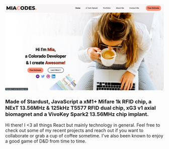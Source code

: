 [![Hi I'm Mia and I make cool stuff.](https://github.com/miadugas/miadugas/blob/master/MiaD-cover.png)](https://miacodes.com/)



### Made of Stardust, JavaScript a xM1+ Mifare 1k RFID chip, a NExT 13.56MHz & 125kHz T5577 RFID dual chip, xG3 v1 axial biomagnet and a VivoKey Spark2 13.56MHz chip implant.

Hi there!
I <3 all things React but mainly technology in general.
Feel free to check out some of my recent projects and reach out if you want to collaborate or grab a cup of coffee sometime. 
I've also been known to enjoy a good game of D&D from time to time.

<!--
**miadugas/miadugas** is a ✨ _special_ ✨ repository because its `README.md` (this file) appears on your GitHub profile.

Here are some ideas to get you started:

- 🔭 I’m currently working on ...
- 🌱 I’m currently learning ...
- 👯 I’m looking to collaborate on ...
- 🤔 I’m looking for help with ...
- 💬 Ask me about ...
- 📫 How to reach me: ...
- 😄 Pronouns: ...
- ⚡ Fun fact: ...
-->
